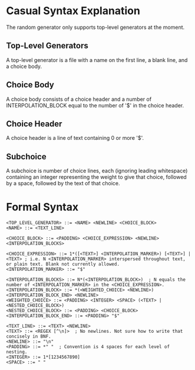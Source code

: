 # Casual Syntax Explanation
The random generator only supports top-level generators at the moment.

## Top-Level Generators
A top-level generator is a file with a name on the first line, a blank line, and a choice body.

## Choice Body
A choice body consists of a choice header and a number of INTERPOLATION_BLOCK equal to the number of '$'
in the choice header.

## Choice Header
A choice header is a line of text containing 0 or more '$'.

## Subchoice
A subchoice is number of choice lines, each (ignoring leading whitespace) containing an integer 
representing the weight to give that choice, followed by a space, followed by the text of that
choice.

# Formal Syntax
```
<TOP_LEVEL_GENERATOR> ::= <NAME> <NEWLINE> <CHOICE_BLOCK>
<NAME> ::= <TEXT_LINE>

<CHOICE_BLOCK> ::= <PADDING> <CHOICE_EXPRESSION> <NEWLINE> <INTERPOLATION_BLOCKS>

<CHOICE_EXPRESSION> ::= 1*([<TEXT>] <INTERPOLATION_MARKER>) [<TEXT>] | <TEXT> ; i.e. N <INTERPOLATION_MARKER> interspersed throughout text, or plain text. Blank not currently allowed.
<INTERPOLATION_MARKER> ::= "$"

<INTERPOLATION_BLOCKS> ::= N*(<INTERPOLATION_BLOCK>)  ; N equals the number of <INTERPOLATION_MARKER> in the <CHOICE_EXPRESSION>.
<INTERPOLATION_BLOCK> ::= *(<WEIGHTED_CHOICE> <NEWLINE>) <INTERPOLATION_BLOCK_END> <NEWLINE>
<WEIGHTED_CHOICE> ::= <PADDING> <INTEGER> <SPACE> (<TEXT> | <NESTED_CHOICE_BLOCK>)
<NESTED_CHOICE_BLOCK> ::= <PADDING> <CHOICE_BLOCK>
<INTERPOLATION_BLOCK_END> ::= <PADDING> "$"

<TEXT_LINE> ::= <TEXT> <NEWLINE>
<TEXT> ::= <REGEX [^\n]>  ; No newlines. Not sure how to write that concisely in BNF.
<NEWLINE> ::= "\n"
<PADDING> ::= *" "  ; Convention is 4 spaces for each level of nesting.
<INTEGER> ::= 1*[1234567890]
<SPACE> ::= " "
```